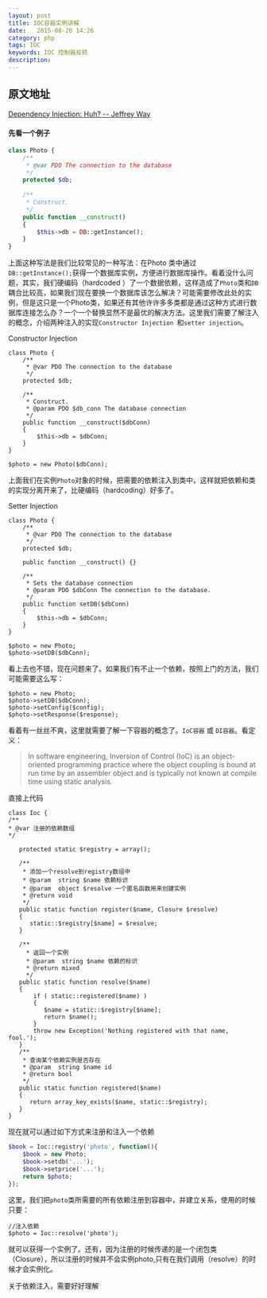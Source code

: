 ```yaml
---
layout: post
title: IOC容器实例讲解
date:   2015-08-20 14:26
category: php
tags: IOC
keywords: IOC 控制器反转
description:
---
```

## 原文地址
[Dependency Injection: Huh? -- Jeffrey Way](http://code.tutsplus.com/tutorials/dependency-injection-huh--net-26903)

#### 先看一个例子

```php
class Photo {
    /**
     * @var PDO The connection to the database
     */
    protected $db;
 
    /**
     * Construct.
     */
    public function __construct()
    {
        $this->db = DB::getInstance();
    }
}
```

上面这种写法是我们比较常见的一种写法：在Photo 类中通过`DB::getInstance();`获得一个数据库实例，方便进行数据库操作。看着没什么问题，其实，我们硬编码（hardcoded ）了一个数据依赖，这样造成了`Photo`类和`DB`耦合比较高，如果我们现在要换一个数据库该怎么解决？可能需要修改此处的实例，但是这只是一个Photo类，如果还有其他许许多多类都是通过这种方式进行数据库连接怎么办？一个一个替换显然不是最优的解决方法。这里我们需要了解注入的概念，介绍两种注入的实现`Constructor Injection `和`setter injection`。

Constructor Injection

```
class Photo {
    /**
     * @var PDO The connection to the database
     */
    protected $db;
 
    /**
     * Construct.
     * @param PDO $db_conn The database connection
     */
    public function __construct($dbConn)
    {
        $this->db = $dbConn;
    }
}
 
$photo = new Photo($dbConn);

```
上面我们在实例`Photo`对象的时候，把需要的依赖注入到类中，这样就把依赖和类的实现分离开来了，比硬编码（hardcoding）好多了。

Setter Injection

```
class Photo {
    /**
     * @var PDO The connection to the database
     */
    protected $db;
 
    public function __construct() {}
 
    /**
     * Sets the database connection
     * @param PDO $dbConn The connection to the database.
     */
    public function setDB($dbConn)
    {
        $this->db = $dbConn;
    }
}
 
$photo = new Photo;
$photo->setDB($dbConn);

```
看上去也不错，现在问题来了。如果我们有不止一个依赖，按照上门的方法，我们可能需要这么写：

```
$photo = new Photo;
$photo->setDB($dbConn);
$photo->setConfig($config);
$photo->setResponse($response);
```
看着有一丝丝不爽，这里就需要了解一下容器的概念了。`IoC容器` 或 `DI容器`。看定义：

> In software engineering, Inversion of Control (IoC) is an object-oriented programming practice where the object coupling is bound at run time by an assembler object and is typically not known at compile time using static analysis.


直接上代码

```
class Ioc {
/**
* @var 注册的依赖数组
*/
 
   protected static $registry = array();
 
   /**
    * 添加一个resolve到registry数组中
    * @param  string $name 依赖标识
    * @param  object $resolve 一个匿名函数用来创建实例
    * @return void
    */
   public static function register($name, Closure $resolve)
   {
      static::$registry[$name] = $resolve;
   }
 
   /**
     * 返回一个实例
     * @param  string $name 依赖的标识
     * @return mixed
     */
   public static function resolve($name)
   {
       if ( static::registered($name) )
       {
          $name = static::$registry[$name];
          return $name();
       }
       throw new Exception('Nothing registered with that name, fool.');
   }
   /**
    * 查询某个依赖实例是否存在
    * @param  string $name id
    * @return bool 
    */
   public static function registered($name)
   {
      return array_key_exists($name, static::$registry);
   }
}
```

现在就可以通过如下方式来注册和注入一个依赖

```php
$book = Ioc::registry('photo', function(){
    $book = new Photo;
    $book->setdb('...');
    $book->setprice('...');
    return $photo;
});
```

这里，我们把`photo`类所需要的所有依赖注册到容器中，并建立关系，使用的时候只要：

```
//注入依赖
$photo = Ioc::resolve('photo');
```
就可以获得一个实例了。还有，因为注册的时候传递的是一个闭包类（Closure），所以注册的时候并不会实例photo,只有在我们调用（resolve）的时候才会实例化。

关于依赖注入，需要好好理解